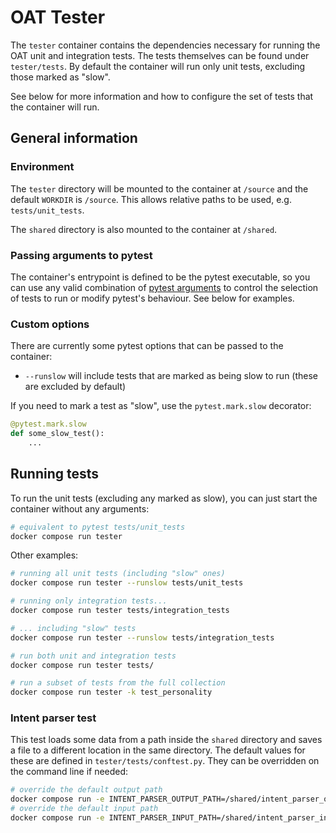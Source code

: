 # OAT Tester

The `tester` container contains the dependencies necessary for running the OAT unit and integration tests. The tests themselves can be found under `tester/tests`. By default the container will run only unit tests, excluding those marked as "slow". 

See below for more information and how to configure the set of tests that the container will run. 

## General information

### Environment

The `tester` directory will be mounted to the container at `/source` and the default `WORKDIR` is `/source`. This allows relative paths to be used, e.g. `tests/unit_tests`. 

The `shared` directory is also mounted to the container at `/shared`. 

### Passing arguments to pytest

The container's entrypoint is defined to be the pytest executable, so you can use any valid combination of [pytest arguments](https://docs.pytest.org/en/7.0.x/how-to/usage.html) to control the selection of tests to run or modify pytest's behaviour. See below for examples. 

### Custom options

There are currently some pytest options that can be passed to the container:
 * `--runslow` will include tests that are marked as being slow to run (these are excluded by default)

If you need to mark a test as "slow", use the `pytest.mark.slow` decorator:

```python
@pytest.mark.slow
def some_slow_test():
    ...
```

## Running tests

To run the unit tests (excluding any marked as slow), you can just start the container without any arguments:

```bash
# equivalent to pytest tests/unit_tests
docker compose run tester
```

Other examples:

```bash
# running all unit tests (including "slow" ones)
docker compose run tester --runslow tests/unit_tests

# running only integration tests...
docker compose run tester tests/integration_tests

# ... including "slow" tests
docker compose run tester --runslow tests/integration_tests

# run both unit and integration tests
docker compose run tester tests/

# run a subset of tests from the full collection
docker compose run tester -k test_personality
```

### Intent parser test

This test loads some data from a path inside the `shared` directory and saves a file to a different location in the same directory. The default values for these are defined in `tester/tests/conftest.py`. They can be overridden on the command line if needed:

```bash
# override the default output path
docker compose run -e INTENT_PARSER_OUTPUT_PATH=/shared/intent_parser_output tester
# override the default input path
docker compose run -e INTENT_PARSER_INPUT_PATH=/shared/intent_parser_input tester
```
